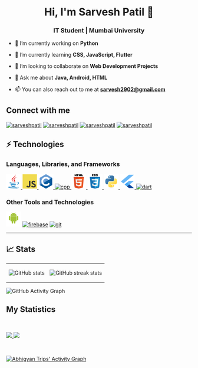 <h1 align="center">Hi, I'm Sarvesh Patil 👋</h1>
<h3 align="center">IT Student | Mumbai University</h3>

- 🔭 I’m currently working on **Python**

- 🌱 I’m currently learning **CSS, JavaScript, Flutter**

- 👯 I’m looking to collaborate on **Web Development Projects**

- 💬 Ask me about **Java, Android, HTML**

- 📫 You can also reach out to me at **sarvesh2902@gmail.com**

## Connect with me
<p align="left">
<a href="https://twitter.com/SarveshPatil_" target="_blank"><img align="center" src="https://raw.githubusercontent.com/rahuldkjain/github-profile-readme-generator/master/src/images/icons/Social/twitter.svg" alt="sarveshpatil" height="30" width="40" /></a>
<a href="https://www.linkedin.com/in/sarvesh-patil-a4567b21a/" target="_blank"><img align="center" src="https://raw.githubusercontent.com/rahuldkjain/github-profile-readme-generator/master/src/images/icons/Social/linked-in-alt.svg" alt="sarveshpatil" height="30" width="40" /></a>
<a href="https://www.instagram.com/patil__sarvesh/" target="_blank"><img align="center" src="https://raw.githubusercontent.com/rahuldkjain/github-profile-readme-generator/master/src/images/icons/Social/instagram.svg" alt="sarveshpatil" height="30" width="40" /></a>
<a href="https://www.hackerrank.com/sarvesh2902" target="_blank"><img align="center" src="https://raw.githubusercontent.com/rahuldkjain/github-profile-readme-generator/master/src/images/icons/Social/hackerrank.svg" alt="sarveshpatil" height="30" width="40" /></a>
</p>

## ⚡ Technologies

### Languages, Libraries, and Frameworks

<a href="https://www.java.com" target="_blank"> <img src="https://raw.githubusercontent.com/devicons/devicon/master/icons/java/java-original.svg" alt="java" width="40" height="40"/> </a>
<a href="https://developer.mozilla.org/en-US/docs/Web/JavaScript" target="_blank"> <img src="https://raw.githubusercontent.com/devicons/devicon/master/icons/javascript/javascript-original.svg" alt="javascript" width="40" height="40"/> </a>
<a href="https://www.cprogramming.com/" target="_blank"> <img src="https://raw.githubusercontent.com/devicons/devicon/master/icons/c/c-original.svg" alt="c" width="40" height="40"/> </a>
<a href="https://www.cplusplus.com" target="_blank"> <img src="https://raw.githubusercontent.com/isocpp/logos/master/cpp_logo.png" alt="cpp" width="40" height="40"/> </a>
<a href="https://developer.mozilla.org/en-US/docs/Web/HTML" target="_blank"> <img src="https://raw.githubusercontent.com/devicons/devicon/master/icons/html5/html5-original-wordmark.svg" alt="html5" width="40" height="40"/> </a>
<a href="https://developer.mozilla.org/en-US/docs/Web/CSS" target="_blank"> <img src="https://raw.githubusercontent.com/devicons/devicon/master/icons/css3/css3-original-wordmark.svg" alt="css3" width="40" height="40"/> </a>
<a href="https://www.python.org" target="_blank"> <img src="https://raw.githubusercontent.com/devicons/devicon/master/icons/python/python-original.svg" alt="python" width="40" height="40"/> </a>
<a href="https://flutter.dev" target="_blank"> <img src="https://raw.githubusercontent.com/dnfield/flutter_svg/7d374d7107561cbd906d7c0ca26fef02cc01e7c8/example/assets/flutter_logo.svg?sanitize=true" alt="flutter" width="40" height="40"/> </a>
<a href="https://dart.dev" target="_blank"> <img src="https://user-images.githubusercontent.com/26507463/53453892-49908900-3a04-11e9-9dce-77ed3d694326.png" alt="dart" width="40" height="40"/> </a>

### Other Tools and Technologies

<a href="https://developer.android.com" target="_blank"> <img src="https://raw.githubusercontent.com/devicons/devicon/master/icons/android/android-original-wordmark.svg" alt="android" width="40" height="40"/></a>
<a href="https://firebase.google.com/" target="_blank"> <img src="https://www.vectorlogo.zone/logos/firebase/firebase-icon.svg" alt="firebase" width="40" height="40"/></a>
<a href="https://git-scm.com/" target="_blank"> <img src="https://www.vectorlogo.zone/logos/git-scm/git-scm-icon.svg" alt="git" width="40" height="40"/></a>

___________________________________________________________________________________________________________________________________________________________________

## 📈 Stats

 <table>
  <tr>
    <td>

 ![GitHub stats](https://github-readme-stats.vercel.app/api?username=SarveshPatil46&show_icons=true&theme=gruvbox)
   </td>

   <td>  

 ![GitHub streak stats](https://github-readme-streak-stats.herokuapp.com/?user=SarveshPatil46&theme=gruvbox)
     </td>
      </tr>
  </table>

![GitHub Activity Graph](https://activity-graph.herokuapp.com/graph?username=SarveshPatil46&&theme=gruvbox)

## My Statistics

<br/>
<p align="left">
  <a href="https://SarveshPatil46.dev/">
  <img width="49.5%" src="https://github-readme-stats.vercel.app/api?username=SarveshPatil46&show_icons=true&theme=gruvbox&hide_border=true" />
    <img width="49.5%" src="https://github-readme-streak-stats.herokuapp.com/?user=SarveshPatil46&theme=gruvbox&hide_border=true" />
  </a>
</p>
<br>

[![Abhigyan Trips' Activity Graph](https://activity-graph.herokuapp.com/graph?username=SarveshPatil46&custom_title=Abhigyan%20Trips's%20Contribution%20Graph&theme=gruvbox&bg_color=282828&hide_border=true&line=d1a01f&point=c58545)](https://SarveshPatil46.dev)
